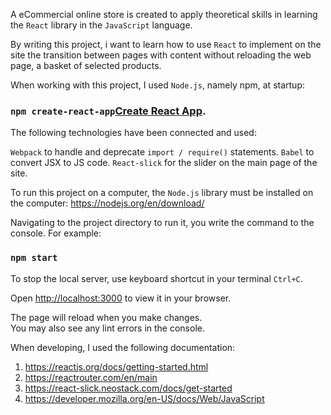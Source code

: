 A eCommercial online store is created to apply theoretical skills
in learning the `React` library in the `JavaScript` language.

By writing this project, i want to learn how to use `React` to implement on the site the transition between pages with content without reloading the web page, a basket of selected products.

When working with this project, I used `Node.js`, namely npm, at startup:

### `npm create-react-app`[Create React App](https://github.com/facebook/create-react-app).

The following technologies have been connected and used:

`Webpack` to handle and deprecate `import / require()` statements.
`Babel` to convert JSX to JS code.
`React-slick` for the slider on the main page of the site.

To run this project on a computer, the `Node.js` library must be installed on the computer: https://nodejs.org/en/download/

Navigating to the project directory to run it, you write the command to the console. For example:

### `npm start`

To stop the local server, use keyboard shortcut in your terminal `Ctrl+C`.

Open [http://localhost:3000](http://localhost:3000) to view it in your browser.

The page will reload when you make changes.\
You may also see any lint errors in the console.

When developing, I used the following documentation:
1. https://reactjs.org/docs/getting-started.html
2. https://reactrouter.com/en/main
3. https://react-slick.neostack.com/docs/get-started
4. https://developer.mozilla.org/en-US/docs/Web/JavaScript